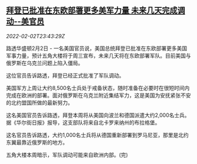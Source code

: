 <!--1643846463000-->
[拜登已批准在东欧部署更多美军力量 未来几天完成调动--美官员](https://cn.reuters.com/article/biden-eeurope-troops-plan-0202-wedn-idCNKBS2K72A9)
------

<div><i>2022-02-02T23:43:29Z</i></div><p>路透华盛顿2月2日 - 一名美国官员说，美国总统拜登已批准在东欧部署更多美国军事力量，预计五角大楼将于周三宣布，未来几天将在东欧部署军队。目前美国与俄罗斯在乌克兰问题上陷入僵局。</p><p>这位官员告诉路透，拜登已经正式批准了军队调动。</p><p>美国军方上周让大约8,500名士兵处于戒备状态，随时准备在必要时在很短时间内完成在欧洲的部署。面对俄罗斯在乌克兰附近集结军力，这是美国为安抚紧张不安的北约盟国所做的最新努力。</p><p>这名美国官员告诉路透，拜登本周将从美国向波兰和德国派遣大约2,000名士兵。据《华尔街日报》报导，这支部队将来自北卡罗来纳州的布拉格堡。</p><p>这名官员告诉路透，大约1,000名士兵将从德国重新部署到罗马尼亚，那里是北约东翼最靠近俄罗斯的地方。</p><p>五角大楼本周暗示，军队调动可能来自欧洲内部。(完)</p>
